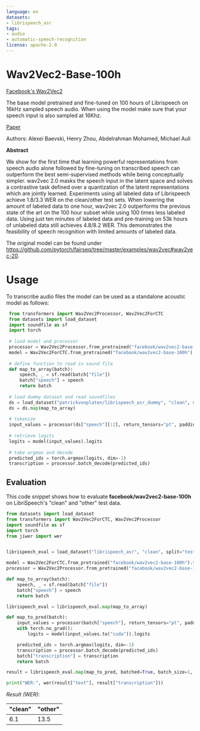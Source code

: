 ```yaml
---
language: en
datasets:
- librispeech_asr
tags:
- audio
- automatic-speech-recognition
license: apache-2.0
---
```


# Wav2Vec2-Base-100h

[Facebook's Wav2Vec2](https://ai.facebook.com/blog/wav2vec-20-learning-the-structure-of-speech-from-raw-audio/)

The base model pretrained and fine-tuned on 100 hours of Librispeech on 16kHz sampled speech audio. When using the model
make sure that your speech input is also sampled at 16Khz.

[Paper](https://arxiv.org/abs/2006.11477)

Authors: Alexei Baevski, Henry Zhou, Abdelrahman Mohamed, Michael Auli

**Abstract**

We show for the first time that learning powerful representations from speech audio alone followed by fine-tuning on transcribed speech can outperform the best semi-supervised methods while being conceptually simpler. wav2vec 2.0 masks the speech input in the latent space and solves a contrastive task defined over a quantization of the latent representations which are jointly learned. Experiments using all labeled data of Librispeech achieve 1.8/3.3 WER on the clean/other test sets. When lowering the amount of labeled data to one hour, wav2vec 2.0 outperforms the previous state of the art on the 100 hour subset while using 100 times less labeled data. Using just ten minutes of labeled data and pre-training on 53k hours of unlabeled data still achieves 4.8/8.2 WER. This demonstrates the feasibility of speech recognition with limited amounts of labeled data.

The original model can be found under https://github.com/pytorch/fairseq/tree/master/examples/wav2vec#wav2vec-20.


# Usage

To transcribe audio files the model can be used as a standalone acoustic model as follows:

```python
 from transformers import Wav2Vec2Processor, Wav2Vec2ForCTC
 from datasets import load_dataset
 import soundfile as sf
 import torch
 
 # load model and processor
 processor = Wav2Vec2Processor.from_pretrained("facebook/wav2vec2-base-100h")
 model = Wav2Vec2ForCTC.from_pretrained("facebook/wav2vec2-base-100h")
 
 # define function to read in sound file
 def map_to_array(batch):
     speech, _ = sf.read(batch["file"])
     batch["speech"] = speech
     return batch
     
 # load dummy dataset and read soundfiles
 ds = load_dataset("patrickvonplaten/librispeech_asr_dummy", "clean", split="validation")
 ds = ds.map(map_to_array)
 
 # tokenize
 input_values = processor(ds["speech"][:2], return_tensors="pt", padding="longest").input_values  # Batch size 1
 
 # retrieve logits
 logits = model(input_values).logits
 
 # take argmax and decode
 predicted_ids = torch.argmax(logits, dim=-1)
 transcription = processor.batch_decode(predicted_ids)
 ```
 
 ## Evaluation
 
 This code snippet shows how to evaluate **facebook/wav2vec2-base-100h** on LibriSpeech's "clean" and "other" test data.
 
```python
from datasets import load_dataset
from transformers import Wav2Vec2ForCTC, Wav2Vec2Processor
import soundfile as sf
import torch
from jiwer import wer


librispeech_eval = load_dataset("librispeech_asr", "clean", split="test")

model = Wav2Vec2ForCTC.from_pretrained("facebook/wav2vec2-base-100h").to("cuda")
processor = Wav2Vec2Processor.from_pretrained("facebook/wav2vec2-base-100h")

def map_to_array(batch):
    speech, _ = sf.read(batch["file"])
    batch["speech"] = speech
    return batch

librispeech_eval = librispeech_eval.map(map_to_array)

def map_to_pred(batch):
    input_values = processor(batch["speech"], return_tensors="pt", padding="longest").input_values
    with torch.no_grad():
        logits = model(input_values.to("cuda")).logits

    predicted_ids = torch.argmax(logits, dim=-1)
    transcription = processor.batch_decode(predicted_ids)
    batch["transcription"] = transcription
    return batch

result = librispeech_eval.map(map_to_pred, batched=True, batch_size=1, remove_columns=["speech"])

print("WER:", wer(result["text"], result["transcription"]))
```

*Result (WER)*:

| "clean" | "other" |
|---|---|
| 6.1 | 13.5 |
